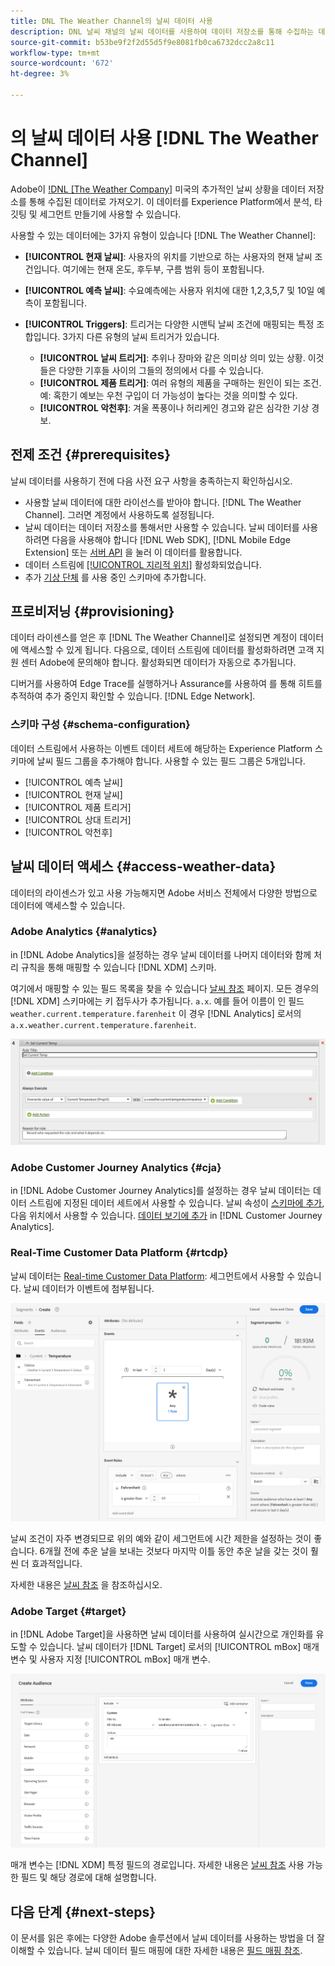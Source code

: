 ```yaml
---
title: DNL The Weather Channel의 날씨 데이터 사용
description: DNL 날씨 채널의 날씨 데이터를 사용하여 데이터 저장소를 통해 수집하는 데이터를 향상시킵니다.
source-git-commit: b53be9f2f2d55d5f9e8081fb0ca6732dcc2a8c11
workflow-type: tm+mt
source-wordcount: '672'
ht-degree: 3%

---
```



# 의 날씨 데이터 사용 [!DNL The Weather Channel]

Adobe이 [!DNL [The Weather Company]](https://www.ibm.com/weather) 미국의 추가적인 날씨 상황을 데이터 저장소를 통해 수집된 데이터로 가져오기. 이 데이터를 Experience Platform에서 분석, 타깃팅 및 세그먼트 만들기에 사용할 수 있습니다.

사용할 수 있는 데이터에는 3가지 유형이 있습니다 [!DNL The Weather Channel]:

* **[!UICONTROL 현재 날씨]**: 사용자의 위치를 기반으로 하는 사용자의 현재 날씨 조건입니다. 여기에는 현재 온도, 후두부, 구름 범위 등이 포함됩니다.
* **[!UICONTROL 예측 날씨]**: 수요예측에는 사용자 위치에 대한 1,2,3,5,7 및 10일 예측이 포함됩니다.
* **[!UICONTROL Triggers]**: 트리거는 다양한 시맨틱 날씨 조건에 매핑되는 특정 조합입니다. 3가지 다른 유형의 날씨 트리거가 있습니다.

   * **[!UICONTROL 날씨 트리거]**: 추위나 장마와 같은 의미상 의미 있는 상황. 이것들은 다양한 기후들 사이의 그들의 정의에서 다를 수 있습니다.
   * **[!UICONTROL 제품 트리거]**: 여러 유형의 제품을 구매하는 원인이 되는 조건. 예: 혹한기 예보는 우천 구입이 더 가능성이 높다는 것을 의미할 수 있다.
   * **[!UICONTROL 악천후]**: 겨울 폭풍이나 허리케인 경고와 같은 심각한 기상 경보.

## 전제 조건 {#prerequisites}

날씨 데이터를 사용하기 전에 다음 사전 요구 사항을 충족하는지 확인하십시오.

* 사용할 날씨 데이터에 대한 라이선스를 받아야 합니다. [!DNL The Weather Channel]. 그러면 계정에서 사용하도록 설정됩니다.
* 날씨 데이터는 데이터 저장소를 통해서만 사용할 수 있습니다. 날씨 데이터를 사용하려면 다음을 사용해야 합니다 [!DNL Web SDK], [!DNL Mobile Edge Extension] 또는 [서버 API](../../../server-api/overview.md) 을 눌러 이 데이터를 활용합니다.
* 데이터 스트림에 [[!UICONTROL 지리적 위치]](../configure.md#advanced-options) 활성화되었습니다.
* 추가 [기상 단체](#schema-configuration) 를 사용 중인 스키마에 추가합니다.

## 프로비저닝 {#provisioning}

데이터 라이센스를 얻은 후 [!DNL The Weather Channel]로 설정되면 계정이 데이터에 액세스할 수 있게 됩니다. 다음으로, 데이터 스트림에 데이터를 활성화하려면 고객 지원 센터 Adobe에 문의해야 합니다. 활성화되면 데이터가 자동으로 추가됩니다.

디버거를 사용하여 Edge Trace를 실행하거나 Assurance를 사용하여 를 통해 히트를 추적하여 추가 중인지 확인할 수 있습니다. [!DNL Edge Network].

### 스키마 구성 {#schema-configuration}

데이터 스트림에서 사용하는 이벤트 데이터 세트에 해당하는 Experience Platform 스키마에 날씨 필드 그룹을 추가해야 합니다. 사용할 수 있는 필드 그룹은 5개입니다.

* [!UICONTROL 예측 날씨]
* [!UICONTROL 현재 날씨]
* [!UICONTROL 제품 트리거]
* [!UICONTROL 상대 트리거]
* [!UICONTROL 악천후]

## 날씨 데이터 액세스 {#access-weather-data}

데이터의 라이센스가 있고 사용 가능해지면 Adobe 서비스 전체에서 다양한 방법으로 데이터에 액세스할 수 있습니다.

### Adobe Analytics {#analytics}

in [!DNL Adobe Analytics]을 설정하는 경우 날씨 데이터를 나머지 데이터와 함께 처리 규칙을 통해 매핑할 수 있습니다 [!DNL XDM] 스키마.

여기에서 매핑할 수 있는 필드 목록을 찾을 수 있습니다 [날씨 참조](weather-reference.md) 페이지. 모든 경우의 [!DNL XDM] 스키마에는 키 접두사가 추가됩니다. `a.x`. 예를 들어 이름이 인 필드 `weather.current.temperature.farenheit` 이 경우 [!DNL Analytics] 로서의 `a.x.weather.current.temperature.farenheit`.

![처리 규칙 인터페이스](../../assets/datastreams/data-enrichment/weather/processing-rules.png)

### Adobe Customer Journey Analytics {#cja}

in [!DNL Adobe Customer Journey Analytics]를 설정하는 경우 날씨 데이터는 데이터 스트림에 지정된 데이터 세트에서 사용할 수 있습니다. 날씨 속성이 [스키마에 추가](#prerequisites-prerequisites), 다음 위치에서 사용할 수 있습니다. [데이터 보기에 추가](https://experienceleague.adobe.com/docs/analytics-platform/using/cja-dataviews/create-dataview.html) in [!DNL Customer Journey Analytics].

### Real-Time Customer Data Platform {#rtcdp}

날씨 데이터는 [Real-time Customer Data Platform](../../../rtcdp/overview.md): 세그먼트에서 사용할 수 있습니다. 날씨 데이터가 이벤트에 첨부됩니다.

![날씨 이벤트를 보여주는 세그먼트 빌더](../../assets/datastreams/data-enrichment/weather/schema-builder.png)

날씨 조건이 자주 변경되므로 위의 예와 같이 세그먼트에 시간 제한을 설정하는 것이 좋습니다. 6개월 전에 추운 날을 보내는 것보다 마지막 이틀 동안 추운 날을 갖는 것이 훨씬 더 효과적입니다.

자세한 내용은 [날씨 참조](weather-reference.md) 을 참조하십시오.

### Adobe Target {#target}

in [!DNL Adobe Target]을 사용하면 날씨 데이터를 사용하여 실시간으로 개인화를 유도할 수 있습니다. 날씨 데이터가 [!DNL Target] 로서의 [!UICONTROL mBox] 매개 변수 및 사용자 지정 [!UICONTROL mBox] 매개 변수.

![Target Audience Builder](../../assets/datastreams/data-enrichment/weather/target-audience-builder.png)

매개 변수는 [!DNL XDM] 특정 필드의 경로입니다. 자세한 내용은 [날씨 참조](weather-reference.md) 사용 가능한 필드 및 해당 경로에 대해 설명합니다.

## 다음 단계 {#next-steps}

이 문서를 읽은 후에는 다양한 Adobe 솔루션에서 날씨 데이터를 사용하는 방법을 더 잘 이해할 수 있습니다. 날씨 데이터 필드 매핑에 대한 자세한 내용은 [필드 매핑 참조](weather-reference.md).